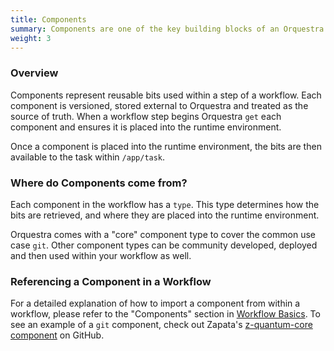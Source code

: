 ```yaml
---
title: Components
summary: Components are one of the key building blocks of an Orquestra workflow and allow you to reuse common components and integrations.
weight: 3
---
```


### Overview
Components represent reusable bits used within a step of a workflow. Each component is versioned, stored external to Orquestra and treated as the source of truth. When a workflow step begins Orquestra `get` each component and ensures it is placed into the runtime environment.

Once a component is placed into the runtime environment, the bits are then available to the task within `/app/task`.

### Where do Components come from?

Each component in the workflow has a `type`. This type determines how the bits are retrieved, and where they are placed into the runtime environment.

Orquestra comes with a "core" component type to cover the common use case `git`. Other component types can be community developed, deployed and then used within your workflow as well.

### Referencing a Component in a Workflow

For a detailed explanation of how to import a component from within a workflow, please refer to the "Components" section in [Workflow Basics](../../quantum-engine/workflow-basics).
To see an example of a `git` component, check out Zapata's [z-quantum-core component](https://github.com/zapatacomputing/z-quantum-core) on GitHub.